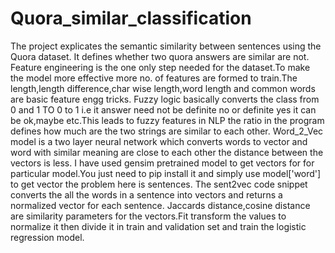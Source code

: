 # Quora_similar_classification
The project explicates the semantic similarity between sentences using the Quora dataset. It defines whether two quora answers are similar are not. Feature engineering is the one only step needed for the dataset.To make the model more effective more no. of features are formed to train.The length,length difference,char wise length,word length and common words are basic feature engg tricks. Fuzzy logic basically converts the class from 0 and 1 TO 0 to 1 i.e it answer need not be definite no or definite yes it can be ok,maybe etc.This leads to fuzzy features in NLP the ratio in the program defines how much are the two strings are similar to each other. Word_2_Vec model is a two layer neural network which converts words to vector and word with similar meaning are close to each other the distance between the vectors is less. I have used gensim pretrained model to get vectors for for particular model.You just need to pip install it and simply use model['word'] to get vector the problem here is sentences. The sent2vec code snippet converts the all the words in a sentence into vectors and returns a normalized vector for each sentence. Jaccards distance,cosine distance are similarity parameters for the vectors.Fit transform the values to normalize it then divide it in train and validation set and train the logistic regression model. 
